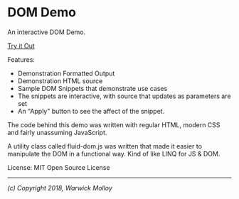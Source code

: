 # DOM Demo

An interactive DOM Demo.

[Try it Out](./src)

Features:
- Demonstration Formatted Output
- Demonstration HTML source
- Sample DOM Snippets that demonstrate use cases
- The snippets are interactive, with source that updates as parameters are set
- An "Apply" button to see the affect of the snippet.

The code behind this demo was written with
regular HTML, modern CSS and fairly
unassuming JavaScript.

A utility class called fluid-dom.js was
written that made it easier to manipulate
the DOM in a functional way. Kind of like
LINQ for JS & DOM.

License: MIT Open Source License

-----

*(c) Copyright 2018, Warwick Molloy*
